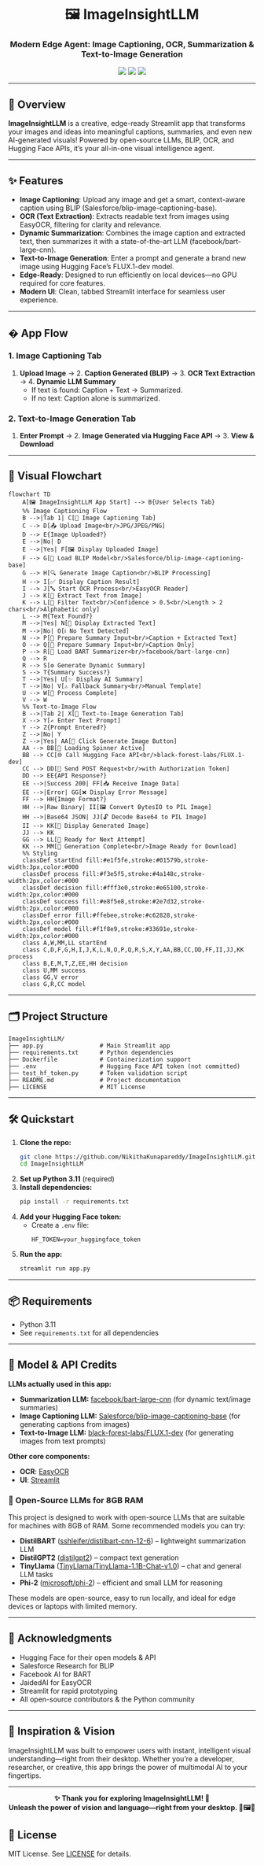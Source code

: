 <div align="center">
  <h1>🖼️ ImageInsightLLM</h1>
  <h3>Modern Edge Agent: Image Captioning, OCR, Summarization & Text-to-Image Generation</h3>
  <img src="https://img.shields.io/badge/Python-3.11-blue" />
  <img src="https://img.shields.io/badge/Streamlit-1.47.1-brightgreen" />
  <img src="https://img.shields.io/badge/HuggingFace-API-yellow" />
</div>

---

## 🚀 Overview

**ImageInsightLLM** is a creative, edge-ready Streamlit app that transforms your images and ideas into meaningful captions, summaries, and even new AI-generated visuals! Powered by open-source LLMs, BLIP, OCR, and Hugging Face APIs, it’s your all-in-one visual intelligence agent.

---

## ✨ Features

- **Image Captioning**: Upload any image and get a smart, context-aware caption using BLIP (Salesforce/blip-image-captioning-base).
- **OCR (Text Extraction)**: Extracts readable text from images using EasyOCR, filtering for clarity and relevance.
- **Dynamic Summarization**: Combines the image caption and extracted text, then summarizes it with a state-of-the-art LLM (facebook/bart-large-cnn).
- **Text-to-Image Generation**: Enter a prompt and generate a brand new image using Hugging Face’s FLUX.1-dev model.
- **Edge-Ready**: Designed to run efficiently on local devices—no GPU required for core features.
- **Modern UI**: Clean, tabbed Streamlit interface for seamless user experience.

---


## �️ App Flow

### 1. Image Captioning Tab
1. **Upload Image** → 2. **Caption Generated (BLIP)** → 3. **OCR Text Extraction** → 4. **Dynamic LLM Summary**
   - If text is found: Caption + Text → Summarized.
   - If no text: Caption alone is summarized.


### 2. Text-to-Image Generation Tab
1. **Enter Prompt** → 2. **Image Generated via Hugging Face API** → 3. **View & Download**

---


## 🔄 Visual Flowchart

```mermaid
flowchart TD
    A[🖼️ ImageInsightLLM App Start] --> B{User Selects Tab}
    %% Image Captioning Flow
    B -->|Tab 1| C[📸 Image Captioning Tab]
    C --> D[📤 Upload Image<br/>JPG/JPEG/PNG]
    D --> E{Image Uploaded?}
    E -->|No| D
    E -->|Yes| F[🖼️ Display Uploaded Image]
    F --> G[🤖 Load BLIP Model<br/>Salesforce/blip-image-captioning-base]
    G --> H[🔍 Generate Image Caption<br/>BLIP Processing]
    H --> I[✅ Display Caption Result]
    I --> J[🔤 Start OCR Process<br/>EasyOCR Reader]
    J --> K[📝 Extract Text from Image]
    K --> L[🎯 Filter Text<br/>Confidence > 0.5<br/>Length > 2 chars<br/>Alphabetic only]
    L --> M{Text Found?}
    M -->|Yes| N[📄 Display Extracted Text]
    M -->|No| O[ℹ️ No Text Detected]
    N --> P[🧠 Prepare Summary Input<br/>Caption + Extracted Text]
    O --> Q[🧠 Prepare Summary Input<br/>Caption Only]
    P --> R[🤖 Load BART Summarizer<br/>facebook/bart-large-cnn]
    Q --> R
    R --> S[⚙️ Generate Dynamic Summary]
    S --> T{Summary Success?}
    T -->|Yes| U[✨ Display AI Summary]
    T -->|No| V[⚠️ Fallback Summary<br/>Manual Template]
    U --> W[🎉 Process Complete]
    V --> W
    %% Text-to-Image Flow
    B -->|Tab 2| X[🎨 Text-to-Image Generation Tab]
    X --> Y[✍️ Enter Text Prompt]
    Y --> Z{Prompt Entered?}
    Z -->|No| Y
    Z -->|Yes| AA[🚀 Click Generate Image Button]
    AA --> BB[🔄 Loading Spinner Active]
    BB --> CC[🌐 Call Hugging Face API<br/>black-forest-labs/FLUX.1-dev]
    CC --> DD[📡 Send POST Request<br/>with Authorization Token]
    DD --> EE{API Response?}
    EE -->|Success 200| FF[📥 Receive Image Data]
    EE -->|Error| GG[❌ Display Error Message]
    FF --> HH{Image Format?}
    HH -->|Raw Binary| II[🖼️ Convert BytesIO to PIL Image]
    HH -->|Base64 JSON| JJ[🔓 Decode Base64 to PIL Image]
    II --> KK[🎨 Display Generated Image]
    JJ --> KK
    GG --> LL[🔄 Ready for Next Attempt]
    KK --> MM[🎉 Generation Complete<br/>Image Ready for Download]
    %% Styling
    classDef startEnd fill:#e1f5fe,stroke:#01579b,stroke-width:3px,color:#000
    classDef process fill:#f3e5f5,stroke:#4a148c,stroke-width:2px,color:#000
    classDef decision fill:#fff3e0,stroke:#e65100,stroke-width:2px,color:#000
    classDef success fill:#e8f5e8,stroke:#2e7d32,stroke-width:2px,color:#000
    classDef error fill:#ffebee,stroke:#c62828,stroke-width:2px,color:#000
    classDef model fill:#f1f8e9,stroke:#33691e,stroke-width:2px,color:#000
    class A,W,MM,LL startEnd
    class C,D,F,G,H,I,J,K,L,N,O,P,Q,R,S,X,Y,AA,BB,CC,DD,FF,II,JJ,KK process
    class B,E,M,T,Z,EE,HH decision
    class U,MM success
    class GG,V error
    class G,R,CC model
```

---

## 🗂️ Project Structure

```
ImageInsightLLM/
├── app.py                # Main Streamlit app
├── requirements.txt      # Python dependencies
├── Dockerfile            # Containerization support
├── .env                  # Hugging Face API token (not committed)
├── test_hf_token.py      # Token validation script
├── README.md             # Project documentation
├── LICENSE               # MIT License
```

---

## 🛠️ Quickstart

1. **Clone the repo:**
   ```bash
   git clone https://github.com/NikithaKunapareddy/ImageInsightLLM.git
   cd ImageInsightLLM
   ```
2. **Set up Python 3.11** (required)
3. **Install dependencies:**
   ```bash
   pip install -r requirements.txt
   ```
4. **Add your Hugging Face token:**
   - Create a `.env` file:
     ```env
     HF_TOKEN=your_huggingface_token
     ```
5. **Run the app:**
   ```bash
   streamlit run app.py
   ```

---

## 📦 Requirements

- Python 3.11
- See `requirements.txt` for all dependencies

---



## 🤖 Model & API Credits

**LLMs actually used in this app:**

- **Summarization LLM:** [facebook/bart-large-cnn](https://huggingface.co/facebook/bart-large-cnn) (for dynamic text/image summaries)
- **Image Captioning LLM:** [Salesforce/blip-image-captioning-base](https://huggingface.co/Salesforce/blip-image-captioning-base) (for generating captions from images)
- **Text-to-Image LLM:** [black-forest-labs/FLUX.1-dev](https://huggingface.co/black-forest-labs/FLUX.1-dev) (for generating images from text prompts)

**Other core components:**
- **OCR**: [EasyOCR](https://github.com/JaidedAI/EasyOCR)
- **UI**: [Streamlit](https://streamlit.io/)

### 🧩 Open-Source LLMs for 8GB RAM

This project is designed to work with open-source LLMs that are suitable for machines with 8GB of RAM. Some recommended models you can try:

- **DistilBART** ([sshleifer/distilbart-cnn-12-6](https://huggingface.co/sshleifer/distilbart-cnn-12-6)) – lightweight summarization LLM
- **DistilGPT2** ([distilgpt2](https://huggingface.co/distilgpt2)) – compact text generation
- **TinyLlama** ([TinyLlama/TinyLlama-1.1B-Chat-v1.0](https://huggingface.co/TinyLlama/TinyLlama-1.1B-Chat-v1.0)) – chat and general LLM tasks
- **Phi-2** ([microsoft/phi-2](https://huggingface.co/microsoft/phi-2)) – efficient and small LLM for reasoning

These models are open-source, easy to run locally, and ideal for edge devices or laptops with limited memory.

---

## 🌟 Acknowledgments

- Hugging Face for their open models & API
- Salesforce Research for BLIP
- Facebook AI for BART
- JaidedAI for EasyOCR
- Streamlit for rapid prototyping
- All open-source contributors & the Python community

---

## 🧠 Inspiration & Vision

ImageInsightLLM was built to empower users with instant, intelligent visual understanding—right from their desktop. Whether you’re a developer, researcher, or creative, this app brings the power of multimodal AI to your fingertips.

---


<div align="center">
  <b>✨ Thank you for exploring ImageInsightLLM! 🚀<br>
  Unleash the power of vision and language—right from your desktop. 🌟🖼️🤖</b>
</div>

## 📝 License

MIT License. See [LICENSE](LICENSE) for details.
